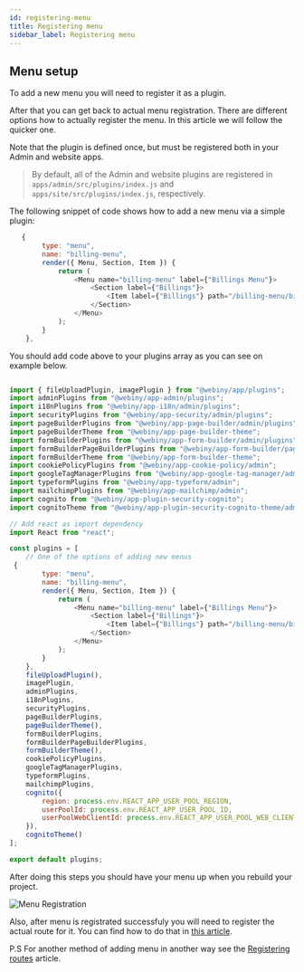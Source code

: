```yaml
---
id: registering-menu
title: Registering menu
sidebar_label: Registering menu
---
```


## Menu setup

To add a new menu you will need to register it as a plugin.

After that you can get back to actual menu registration.
There are different options how to actually register the menu. In this article we will follow the quicker one.

Note that the plugin is defined once, but must be registered both in your Admin and website apps.
> By default, all of the Admin and website plugins are registered in `apps/admin/src/plugins/index.js` and `apps/site/src/plugins/index.js`, respectively.

The following snippet of code shows how to add a new menu via a simple plugin:

```javascript
   {
        type: "menu",
        name: "billing-menu",
        render({ Menu, Section, Item }) {
            return (
                <Menu name="billing-menu" label={"Billings Menu"}>
                    <Section label={"Billings"}>
                        <Item label={"Billings"} path="/billing-menu/billing"/>
                    </Section>
                </Menu>
            );
        }
    },
```

You should add code above to your plugins array as you can see on example below.

```javascript

import { fileUploadPlugin, imagePlugin } from "@webiny/app/plugins";
import adminPlugins from "@webiny/app-admin/plugins";
import i18nPlugins from "@webiny/app-i18n/admin/plugins";
import securityPlugins from "@webiny/app-security/admin/plugins";
import pageBuilderPlugins from "@webiny/app-page-builder/admin/plugins";
import pageBuilderTheme from "@webiny/app-page-builder-theme";
import formBuilderPlugins from "@webiny/app-form-builder/admin/plugins";
import formBuilderPageBuilderPlugins from "@webiny/app-form-builder/page-builder/admin/plugins";
import formBuilderTheme from "@webiny/app-form-builder-theme";
import cookiePolicyPlugins from "@webiny/app-cookie-policy/admin";
import googleTagManagerPlugins from "@webiny/app-google-tag-manager/admin";
import typeformPlugins from "@webiny/app-typeform/admin";
import mailchimpPlugins from "@webiny/app-mailchimp/admin";
import cognito from "@webiny/app-plugin-security-cognito";
import cognitoTheme from "@webiny/app-plugin-security-cognito-theme/admin";

// Add react as import dependency
import React from "react";

const plugins = [
    // One of the options of adding new menus
 {
        type: "menu",
        name: "billing-menu",
        render({ Menu, Section, Item }) {
            return (
                <Menu name="billing-menu" label={"Billings Menu"}>
                    <Section label={"Billings"}>
                        <Item label={"Billings"} path="/billing-menu/billing"/>
                    </Section>
                </Menu>
            );
        }
    },
    fileUploadPlugin(),
    imagePlugin,
    adminPlugins,
    i18nPlugins,
    securityPlugins,
    pageBuilderPlugins,
    pageBuilderTheme(),
    formBuilderPlugins,
    formBuilderPageBuilderPlugins,
    formBuilderTheme(),
    cookiePolicyPlugins,
    googleTagManagerPlugins,
    typeformPlugins,
    mailchimpPlugins,
    cognito({
        region: process.env.REACT_APP_USER_POOL_REGION,
        userPoolId: process.env.REACT_APP_USER_POOL_ID,
        userPoolWebClientId: process.env.REACT_APP_USER_POOL_WEB_CLIENT_ID
    }),
    cognitoTheme()
];

export default plugins;
```

After doing this steps you should have your menu up when you rebuild your project.

![Menu Registration](/img/webiny-apps/menu-registration/menu-example.png)

Also, after menu is registrated successfuly you will need to register the actual route for it. You can find how to do that in [this article](/docs/webiny-apps/routes-registration/registering-routes).

P.S For another method of adding menu in another way see the [Registering routes](/docs/webiny-apps/routes-registration/registering-routes) article.
